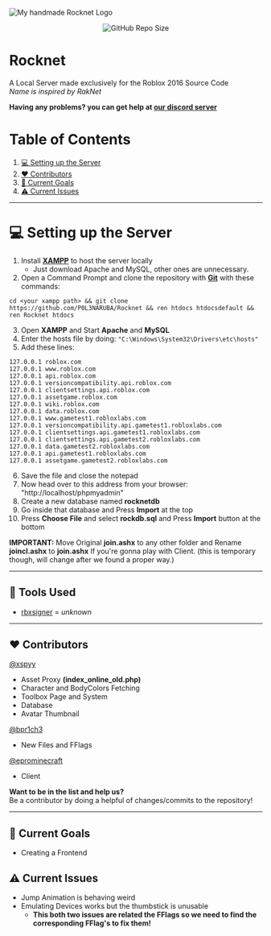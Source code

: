 ![My *handmade* Rocknet Logo](https://github.com/user-attachments/assets/23507564-cbfe-4c5c-8360-fefa9a780fe5)

<p align="center">
<img alt="GitHub Repo Size" src="https://img.shields.io/github/repo-size/P0L3NARUBA/Rocknet">
</p>

# Rocknet

A Local Server made exclusively for the Roblox 2016 Source Code<br>
*Name is inspired by RakNet*

**Having any problems? you can get help at [our discord server](https://www.discord.gg/rVrYHdrbsp)**<br>

# Table of Contents
1. [💻 Setting up the Server](#-setting-up-the-server)
2. [❤️ Contributors](#%EF%B8%8F-contributors)
3. [🎯 Current Goals](#-current-goals)
4. [⚠️ Current Issues](#%EF%B8%8F-current-issues)

---

# 💻 Setting up the Server
1. Install **[XAMPP](https://www.apachefriends.org/index.html)** to host the server locally
   - Just download Apache and MySQL, other ones are unnecessary.
2. Open a Command Prompt and clone the repository with **[Git](https://git-scm.com/)** with these commands:
```
cd <your xampp path> && git clone https://github.com/P0L3NARUBA/Rocknet && ren htdocs htdocsdefault && ren Rocknet htdocs 
```
3. Open **XAMPP** and Start **Apache** and **MySQL**
4. Enter the hosts file by doing: `"C:\Windows\System32\Drivers\etc\hosts"`
5. Add these lines:
```
127.0.0.1 roblox.com 
127.0.0.1 www.roblox.com 
127.0.0.1 api.roblox.com
127.0.0.1 versioncompatibility.api.roblox.com
127.0.0.1 clientsettings.api.roblox.com
127.0.0.1 assetgame.roblox.com
127.0.0.1 wiki.roblox.com
127.0.0.1 data.roblox.com
127.0.0.1 www.gametest1.robloxlabs.com
127.0.0.1 versioncompatibility.api.gametest1.robloxlabs.com
127.0.0.1 clientsettings.api.gametest1.robloxlabs.com
127.0.0.1 clientsettings.api.gametest2.robloxlabs.com
127.0.0.1 data.gametest2.robloxlabs.com
127.0.0.1 api.gametest1.robloxlabs.com
127.0.0.1 assetgame.gametest2.robloxlabs.com
```
6. Save the file and close the notepad
7. Now head over to this address from your browser: "http://localhost/phpmyadmin"
8. Create a new database named **rocknetdb**
9. Go inside that database and Press **Import** at the top
10. Press **Choose File** and select **rockdb.sql** and Press **Import** button at the bottom

**IMPORTANT:** Move Original **join.ashx** to any other folder and Rename **joincl.ashx** to **join.ashx** If you're gonna play with Client. (this is temporary though, will change after we found a proper way.)

---

## 🔨 Tools Used
- [rbxsigner](/Tools/rbxsigner) = *unknown*

---

## ❤️ Contributors
[@xspyy](https://github.com/xspyy)
* Asset Proxy **(index_online_old.php)**
* Character and BodyColors Fetching
* Toolbox Page and System
* Database
* Avatar Thumbnail

[@bpr1ch3](https://github.com/bpr1ch3)
* New Files and FFlags

[@eprominecraft](https://github.com/eprominecraft)
* Client

**Want to be in the list and help us?**<br>
Be a contributor by doing a helpful of changes/commits to the repository!

---

## 🎯 Current Goals
- Creating a Frontend

## ⚠️ Current Issues

- Jump Animation is behaving weird
- Emulating Devices works but the thumbstick is unusable
   - **This both two issues are related the FFlags so we need to find the corresponding FFlag's to fix them!**

